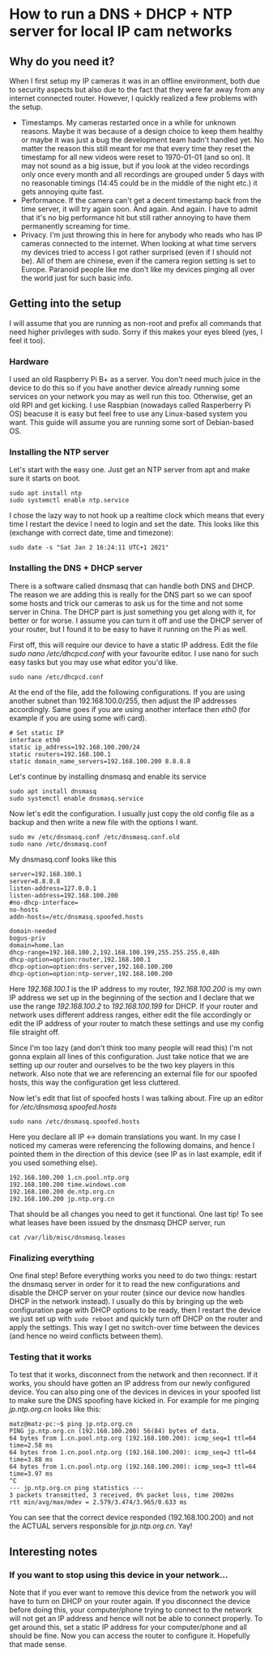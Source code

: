 # How to run a DNS + DHCP + NTP server for local IP cam networks

## Why do you need it?
When I first setup my IP cameras it was in an offline environment, both due to security aspects but also due to the fact that they were far away from any internet connected router. However, I quickly realized a few problems with the setup.

* Timestamps. My cameras restarted once in a while for unknown reasons. Maybe it was because of a design choice to keep them healthy or maybe it was just a bug the development team hadn't handled yet. No matter the reason this still meant for me that every time they reset the timestamp for all new videos were reset to 1970-01-01 (and so on). It may not sound as a big issue, but if you look at the video recordings only once every month and all recordings are grouped under 5 days with no reasonable timings (14:45 could be in the middle of the night etc.) it gets annoying quite fast.
* Performance. If the camera can't get a decent timestamp back from the time server, it will try again soon. And again. And again. I have to admit that it's no big performance hit but still rather annoying to have them permanently screaming for time.
* Privacy. I'm just throwing this in here for anybody who reads who has IP cameras connected to the internet. When looking at what time servers my devices tried to access I got rather surprised (even if I should not be). All of them are chinese, even if the camera region setting is set to Europe. Paranoid people like me don't like my devices pinging all over the world just for such basic info.

## Getting into the setup
I will assume that you are running as non-root and prefix all commands that need higher privileges with sudo. Sorry if this makes your eyes bleed (yes, I feel it too).

### Hardware
I used an old Raspberry Pi B+ as a server. You don't need much juice in the device to do this so if you have another device already running some services on your network you may as well run this too. Otherwise, get an old RPI and get kicking. I use Raspbian (nowadays called Rasperberry Pi OS) beacuse it is easy but feel free to use any Linux-based system you want. This guide will assume you are running some sort of Debian-based OS.

### Installing the NTP server
Let's start with the easy one. Just get an NTP server from apt and make sure it starts on boot.
```
sudo apt install ntp
sudo systemctl enable ntp.service
```

I chose the lazy way to not hook up a realtime clock which means that every time I restart the device I need to login and set the date. This looks like this (exchange with correct date, time and timezone):
```
sudo date -s "Sat Jan 2 16:24:11 UTC+1 2021"
```


### Installing the DNS + DHCP server
There is a software called dnsmasq that can handle both DNS and DHCP. The reason we are adding this is really for the DNS part so we can spoof some hosts and trick our cameras to ask us for the time and not some server in China. The DHCP part is just something you get along with it, for better or for worse. I assume you can turn it off and use the DHCP server of your router, but I found it to be easy to have it running on the Pi as well.

First off, this will require our device to have a static IP address. Edit the file _sudo nano /etc/dhcpcd.conf_ with your favourite editor. I use nano for such easy tasks but you may use what editor you'd like.
```
sudo nano /etc/dhcpcd.conf
```

At the end of the file, add the following configurations. If you are using another subnet than 192.168.100.0/255, then adjust the IP addresses accordingly. Same goes if you are using another interface then _eth0_ (for example if you are using some wifi card).
```
# Set static IP
interface eth0
static ip_address=192.168.100.200/24
static routers=192.168.100.1
static domain_name_servers=192.168.100.200 8.8.8.8
```

Let's continue by installing dnsmasq and enable its service
```
sudo apt install dnsmasq
sudo systemctl enable dnsmasq.service
```

Now let's edit the configuration. I usually just copy the old config file as a backup and then write a new file with the options I want.
```
sudo mv /etc/dnsmasq.conf /etc/dnsmasq.conf.old
sudo nano /etc/dnsmasq.conf
```

My dnsmasq.conf looks like this
```
server=192.168.100.1
server=8.8.8.8
listen-address=127.0.0.1
listen-address=192.168.100.200
#no-dhcp-interface=
no-hosts
addn-hosts=/etc/dnsmasq.spoofed.hosts

domain-needed
bogus-priv
domain=home.lan
dhcp-range=192.168.100.2,192.168.100.199,255.255.255.0,48h
dhcp-option=option:router,192.168.100.1
dhcp-option=option:dns-server,192.168.100.200
dhcp-option=option:ntp-server,192.168.100.200
```

Here _192.168.100.1_ is the IP address to my router, _192.168.100.200_ is my own IP address we set up in the beginning of the section and I declare that we use the range _192.168.100.2_ to _192.168.100.199_ for DHCP. If your router and network uses different address ranges, either edit the file accordingly or edit the IP address of your router to match these settings and use my config file straight off.

Since I'm too lazy (and don't think too many people will read this) I'm not gonna explain all lines of this configuration. Just take notice that we are setting up our router and ourselves to be the two key players in this network. Also note that we are referencing an external file for our spoofed hosts, this way the configuration get less cluttered.

Now let's edit that list of spoofed hosts I was talking about. Fire up an editor for _/etc/dnsmasq.spoofed.hosts_
```
sudo nano /etc/dnsmasq.spoofed.hosts
```

Here you declare all IP <-> domain translations you want. In my case I noticed my cameras were referencing the following domains, and hence I pointed them in the direction of this device (see IP as in last example, edit if you used something else).
```
192.168.100.200 1.cn.pool.ntp.org
192.168.100.200 time.windows.com
192.168.100.200 de.ntp.org.cn
192.168.100.200 jp.ntp.org.cn
```

That should be all changes you need to get it functional. One last tip! To see what leases have been issued by the dnsmasq DHCP server, run
```
cat /var/lib/misc/dnsmasq.leases
```

### Finalizing everything
One final step! Before everything works you need to do two things: restart the dnsmasq server in order for it to read the new configurations and disable the DHCP server on your router (since our device now handles DHCP in the network instead). I usually do this by bringing up the web configuration page with DHCP options to be ready, then I restart the device we just set up with ```sudo reboot``` and quickly turn off DHCP on the router and apply the settings. This way I get no switch-over time between the devices (and hence no weird conflicts between them).

### Testing that it works
To test that it works, disconnect from the network and then reconnect. If it works, you should have gotten an IP address from our newly configured device. You can also ping one of the devices in devices in your spoofed list to make sure the DNS spoofing have kicked in. For example for me pinging _jp.ntp.org.cn_ looks like this:
```
matz@matz-pc:~$ ping jp.ntp.org.cn
PING jp.ntp.org.cn (192.168.100.200) 56(84) bytes of data.
64 bytes from 1.cn.pool.ntp.org (192.168.100.200): icmp_seq=1 ttl=64 time=2.58 ms
64 bytes from 1.cn.pool.ntp.org (192.168.100.200): icmp_seq=2 ttl=64 time=3.88 ms
64 bytes from 1.cn.pool.ntp.org (192.168.100.200): icmp_seq=3 ttl=64 time=3.97 ms
^C
--- jp.ntp.org.cn ping statistics ---
3 packets transmitted, 3 received, 0% packet loss, time 2002ms
rtt min/avg/max/mdev = 2.579/3.474/3.965/0.633 ms
```

You can see that the correct device responded (192.168.100.200) and not the ACTUAL servers responsible for _jp.ntp.org.cn_. Yay!


## Interesting notes

### If you want to stop using this device in your network...
Note that if you ever want to remove this device from the network you will have to turn on DHCP on your router again. If you disconnect the device before doing this, your computer/phone trying to connect to the network will not get an IP address and hence will not be able to connect properly. To get around this, set a static IP address for your computer/phone and all should be fine. Now you can access the router to configure it. Hopefully that made sense. 